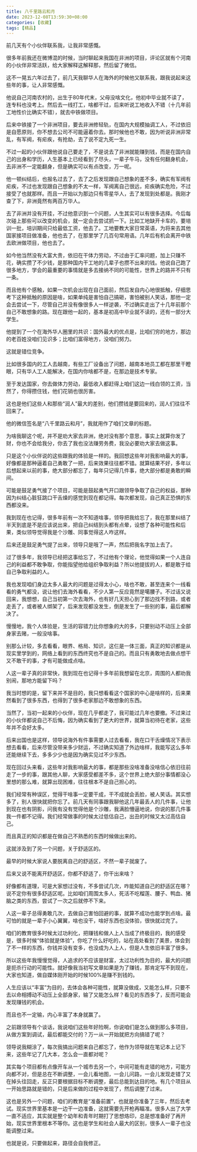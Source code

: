 ```yaml
---
title: 八千里路云和月
date: 2023-12-08T13:59:30+08:00
categories: [收藏]
tags: [精品]
---
```

前几天有个小伙伴联系我，让我非常感慨。

很多年前我还在微博混的时候，当时聊起来我国在非洲的项目，评论区就有个河南的小伙伴非常活跃，给大家解释这解释那，然后留了微信。

这不一晃五六年过去了，前几天我聊华人在海外的时候他又联系我，跟我说起来这些年的事，让人非常感慨。

他说自己河南农村的，出生于80年代末，父母没啥文化，他初中毕业就不读了，连专科也没考上。然后去一线打工，啥都干过，后来听说工地收入不错（十几年前工地性价比确实不错），就去中铁做项目。

后来中铁接了一个非洲项目，要去非洲修轻轨，在国内大规模抽调工人，不过依旧是自愿原则，你不想去公司不可能逼着你去。那时候他也不敢，因为听说非洲非常乱，有军阀，有疟疾，有抢劫，去了说不定九死一生。

不过一起的小伙伴跟他说自己要走了，不是说去了非洲就能赚到钱，而是在国内自己的出身和学历，人生基本上已经看到了尽头，一辈子牛马，没有任何翻身机会，去非洲不一定能翻身，但是确实可以有点改变，万一呢。

他一顿纠结后，也报名过去了，去了之后发现跟自己想象的差不多，确实有军阀有疟疾，不过也发现跟自己想象的不太一样，军阀离自己很远，疟疾确实危险，不过接受了也就那样。而且一开始以为那边只有零星华人，去了发现到处都是。我刚才查了下，非洲竟然有两百万华人。

去了非洲并没有开挂，不过他意识到一个问题，人生其实可以有很多选择。今后每次碰上那些可以改变的机会，就一定会去尝试抓一下。比如工地缺开卡车的，要培训一批，培训期间只给最低工资，他去了。工地要教大家日常英语，为将来去其他国家接项目做准备，他也去了，在那里学了几百句常用语。几年后有机会离开中铁去欧洲做项目，他也去了。

如今他当然没有大富大贵，依旧在干体力劳动，不过由于汇率问题，加上只赚不花，确实攒了不少钱，是那种国内干工地的几辈子也攒不出来的钱。他说自己跑了很多地方，学会的最重要的事情就是多去接纳不同的可能性，世界上的路并不只有一条。

而且他有个感触，如果一次机会出现在自己面前，然后发自内心地很抵触，仔细思考下这种抵触的原因是啥，如果单纯是害怕自己搞砸，害怕被别人笑话，那他一定会去尝试一下，尽管自己并没有像很多人一样逆袭，不过确实走出了十几年前那个自己不敢想象的路。现在跟他一起的，基本是初高中毕业就不读的，还有一部分大学生。

他提到了一个在海外华人圈里的共识：国外最大的优点是，比咱们穷的地方，那边的老百姓没咱们见识多；比咱们富得地方，没咱们努力。

这就是错位竞争。

比如很多国内的工人去越南，有些工厂设备出了问题，越南本地员工都在那里干瞪眼，只有华人工人能解决，在国内你啥都不是，在那边是技术专家。

至于发达国家，你去做体力劳动，最低收入都赶得上咱们这边一线白领的工资，当然了，你得攒住钱，他们花销也很厉害。

这也是他们这些人和那些“润人”最大的差别，他们攒钱是要回来的，润人们往往不回来了。

他的微信签名是“八千里路云和月”，我就用作了咱们文章的标题。

为啥我聊这个呢，并不是劝大家去非洲，绝对没有那个意思，事实上就算你发了财，你也不会给我分，你去了我也没法赚劳务费，我没必要劝大家去做这事。

只是这个小伙伴说的这些跟我的体验是一样的。我回想这些年对我影响最大的事，好像都是那种逼着自己勇敢了一把，后来效果往往都不错。就算结果不好，多年以后想起来以前的事，绝大部分都忘了，每年只记得几件事，绝大部分都是勇敢的瞬间。

可能是鼓足勇气接了个项目，可能是鼓起勇气开口跟领导争取了自己的权益，那种因为纠结心脏狂跳口干舌燥的感觉到现在都记得。每次都发现，自己真正恐惧的东西都没来。

我到现在也记得，很多年前有一次不知道啥事，领导把我给忘了，我在那里纠结了半天到底是不是应该说出来，把自己纠结到头都有点晕，设想了各种可能性和后果，类似领导觉得我是个沙雕、同事觉得这人咋这样。

后来还是鼓足勇气提了出来，领导只是哦了一声，然后把我名字加上去了。

过了很多年，我领导已经把这事给忘了，不过他有个理论，他觉得如果一个人连自己的利益都不敢争取，你能指望他给组织争取利益？所以他提拔的人，都是敢于给自己争取利益的人。

我也发现咱们身边太多人最大的问题是过得太小心，啥也不敢，甚至连来个一线看看的勇气都没，说让他们去海外看看，不少人第一反应竟然是噶腰子。不过话又说回来，我想想，自己当初第一次去海外，也有好几天担心到了那边找不到路，或者走丢了，或者被人绑架了，后来发现都没发生，倒是发生了一些别的事，最后都解决了。

慢慢地，我个人体验是，生活的容错力比你想象的大的多，只要别动不动压上全部身家去赌，一般没啥事。

别那么计较，多去看看，眼界、格局、知识，这仨是一体三面，真正的知识都是从现实里学到的，网络上看到的东西终究也不是自己的。而且只有勇敢地去做点想干又不敢干的事，才有可能做成点啥。

人这一辈子真的非常快，我到现在也记得十多年前我想留在北京，周围的人都劝我别闹，那地方能留下吗？

我当时想的是，留下来并不是目的，我只想看看这个国家的中心是啥样的，后来果然看到了很多东西，也得到了很多老家那边不敢想象的东西。

当然了，当初一起来的小伙伴，现在几乎都走了，我可能过几年也要撤。不过来过的小伙伴都说自己不后悔，因为确实看到了更大的世界，就算当初待在老家，这些年并不会好太多。

后来出国也是这样，领导说海外有件事需要人过去看看，我在口干舌燥情况下表示想去看看，后来尽管没带来多少财运，不过确实知道了外边啥样，我能写这么多年还能继续下去，多多少少也是因为确实见过不少东西。

现在回过头来看，这些年对我影响最大的事，都是那些没啥准备没啥信心依旧往前走了一步的事，跟其他人聊，大家感受都差不多，这个世界上绝大部分事情都没心里想的那么难，就算出现困难，往往根本不是自己担心的。

我们经常有种误区，觉得干啥事一定要干成，干不成就会丢脸，被人笑话。其实想多了，别人很快就把你忘了。前几天有同事跟我聊他这几年最丢人的几件事，让他到现在也有阴影，问我有没有觉得他是个沙雕，我满脸懵逼地说，你说的那几件事我一件都不记得。我们经常做事的时候太过低估自己，出丑的时候又太过高估自己。

而且真正的知识都是在做自己不熟悉的东西时候做出来的。

这就涉及到了另一个问题，关于舒适区的。

最早的时候大家说人要脱离自己的舒适区，不然一辈子就废了。

后来又说不能离开舒适区，你都不舒适了，你干出来啥？

好像都有道理，可是大家想过没有，不多尝试几次，咋能知道自己的舒适区在哪？说不定你有很多舒适区呢。比如咱们周围太多人，死活不吃榴莲、腰子、鸭血、猪脑之类的东西，尝试了一次之后就停不下来。

人这一辈子总得勇敢几次，去做自己害怕回避的事，就算不成功也能学到点啥。最可怕的就是一辈子小心翼翼，啥也没干，啥好东西也没体验，很快就过完了。

咱们的教育很多时候太过功利化，把赚钱和做人上人当成了终极目的，我的感受是，很多时候“体验就是体验”，你吃了什么好吃的，站在高处看到了美景，体会到了不一样的东西，你钱并没有变多，也没成为人上人，但是人生依旧丰富了很多。

所以这些年我慢慢觉得，人追求的不应该是财富，太过功利性为目的，最大的问题是扼杀行动的可能性。就好像我当初写文章如果是为了赚钱，那肯定写不到现在，大家也知道，做自媒体刚开始的时候100%是赚不到钱的。

人生应该以“丰富”为目的，去体会各种可能性，就算没做成，又能怎么样，只要不去以命相搏动不动压上全部身家，输了又能怎么样？看见的东西多了，反而可能会发现赚钱的机会。

而且也不一定输，内心丰富了本身就赢了。

之前跟领导有个谈话，我说咱们这些年好险啊，你说咱们是怎么做到那么多项目，从做方案到调试，最后都能交付的？万一从一开始就把方向搞错了呢？

领导说我糊涂了，每次我搞出问题来自己都忘了，他作为领导就在笔记本上记下来，这些年记了几大本，怎么会一直都对呢？

其实每个项目都有点像开车从一个城市去另一个，中间可能有走错的地方，可能方向都不对，但是总在不断调整，一会儿看地图，一会儿问路，一会儿发现走错了又在掉头往回走，反正只要根据目标不断调整，最后总能到达目的地。有几个项目从一开始思路就是错的，只是后来做的过程中发现了，然后调整了过来。

这也是另外一个问题，咱们的教育是“准备前置”，也就是你准备了三年，然后去考试。现实世界里基本是一边干一边准备，这就需要先开枪再瞄准。很多人出了大学一直不适应，其实就是整个幼年和青年时期打了思想烙印，总是想准备好了再开始，现实世界里根本不等你。这也是学生和社会人最大的区别，很多人一辈子也没能调整过来。

也就是说，只要做起来，路径会自我修正。
